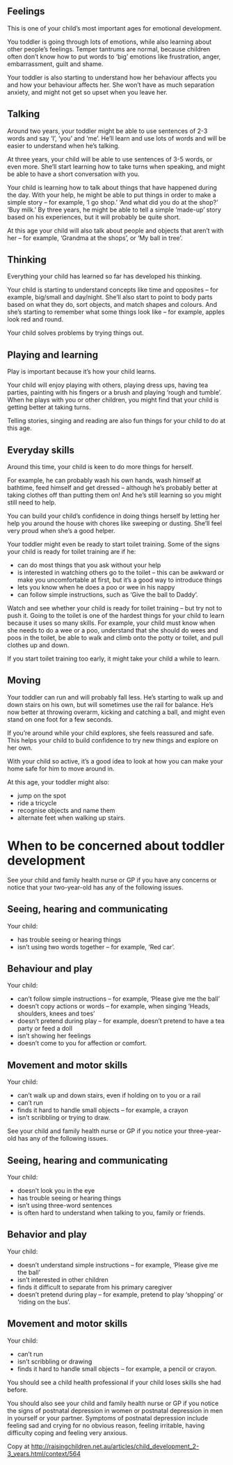 ## Feelings
This is one of your child’s most important ages for emotional development.

You toddler is going through lots of emotions, while also learning about other people’s feelings. Temper tantrums are normal, because children often don’t know how to put words to ‘big’ emotions like frustration, anger, embarrassment, guilt and shame.

Your toddler is also starting to understand how her behaviour affects you and how your behaviour affects her. She won’t have as much separation anxiety, and might not get so upset when you leave her.

## Talking 
Around two years, your toddler might be able to use sentences of 2-3 words and say ‘I’, ‘you’ and ‘me’. He’ll learn and use lots of words and will be easier to understand when he’s talking.

At three years, your child will be able to use sentences of 3-5 words, or even more. She’ll start learning how to take turns when speaking, and might be able to have a short conversation with you.

Your child is learning how to talk about things that have happened during the day. With your help, he might be able to put things in order to make a simple story – for example, ‘I go shop.’ ‘And what did you do at the shop?’ ‘Buy milk.’ By three years, he might be able to tell a simple ‘made-up’ story based on his experiences, but it will probably be quite short.

At this age your child will also talk about people and objects that aren’t with her – for example, ‘Grandma at the shops’, or ‘My ball in tree’.

## Thinking 
Everything your child has learned so far has developed his thinking.

Your child is starting to understand concepts like time and opposites – for example, big/small and day/night. She’ll also start to point to body parts based on what they do, sort objects, and match shapes and colours. And she’s starting to remember what some things look like – for example, apples look red and round.

Your child solves problems by trying things out.

## Playing and learning 
Play is important because it’s how your child learns.

Your child will enjoy playing with others, playing dress ups, having tea parties, painting with his fingers or a brush and playing ‘rough and tumble’. When he plays with you or other children, you might find that your child is getting better at taking turns.

Telling stories, singing and reading are also fun things for your child to do at this age.

## Everyday skills 
Around this time, your child is keen to do more things for herself.

For example, he can probably wash his own hands, wash himself at bathtime, feed himself and get dressed – although he’s probably better at taking clothes off than putting them on! And he’s still learning so you might still need to help.

You can build your child’s confidence in doing things herself by letting her help you around the house with chores like sweeping or dusting. She’ll feel very proud when she’s a good helper.

Your toddler might even be ready to start toilet training. Some of the signs your child is ready for toilet training are if he:
- can do most things that you ask without your help
- is interested in watching others go to the toilet – this can be awkward or make you uncomfortable at first, but it’s a good way to introduce things
- lets you know when he does a poo or wee in his nappy
- can follow simple instructions, such as ‘Give the ball to Daddy’.

Watch and see whether your child is ready for toilet training – but try not to push it. Going to the toilet is one of the hardest things for your child to learn because it uses so many skills. For example, your child must know when she needs to do a wee or a poo, understand that she should do wees and poos in the toilet, be able to walk and climb onto the potty or toilet, and pull clothes up and down.

If you start toilet training too early, it might take your child a while to learn.
 
## Moving
Your toddler can run and will probably fall less. He’s starting to walk up and down stairs on his own, but will sometimes use the rail for balance. He’s now better at throwing overarm, kicking and catching a ball, and might even stand on one foot for a few seconds.

If you’re around while your child explores, she feels reassured and safe. This helps your child to build confidence to try new things and explore on her own.

With your child so active, it’s a good idea to look at how you can make your home safe for him to move around in.
 
At this age, your toddler might also:
- jump on the spot
- ride a tricycle
- recognise objects and name them
- alternate feet when walking up stairs.

# When to be concerned about toddler development

See your child and family health nurse or GP if you have any concerns or notice that your two-year-old has any of the following issues.

## Seeing, hearing and communicating
Your child:
- has trouble seeing or hearing things
- isn’t using two words together – for example, ‘Red car’.

## Behaviour and play 
Your child:
- can’t follow simple instructions – for example, ‘Please give me the ball’
- doesn’t copy actions or words – for example, when singing ‘Heads, shoulders, knees and toes’
- doesn’t pretend during play – for example, doesn’t pretend to have a tea party or feed a doll
- isn’t showing her feelings
- doesn’t come to you for affection or comfort.

## Movement and motor skills
Your child:
- can’t walk up and down stairs, even if holding on to you or a rail
- can’t run
- finds it hard to handle small objects – for example, a crayon
- isn’t scribbling or trying to draw.

See your child and family health nurse or GP if you notice your three-year-old has any of the following issues.

## Seeing, hearing and communicating
Your child:
- doesn’t look you in the eye
- has trouble seeing or hearing things
- isn’t using three-word sentences
- is often hard to understand when talking to you, family or friends.

## Behavior and play 
Your child:
- doesn’t understand simple instructions – for example, ‘Please give me the ball’
- isn’t interested in other children
- finds it difficult to separate from his primary caregiver
- doesn’t pretend during play – for example, pretend to play ‘shopping’ or ‘riding on the bus’.

## Movement and motor skills 
Your child:
- can’t run
- isn’t scribbling or drawing
- finds it hard to handle small objects – for example, a pencil or crayon.

You should see a child health professional if your child loses skills she had before.
 
You should also see your child and family health nurse or GP if you notice the signs of postnatal depression in women or postnatal depression in men in yourself or your partner. Symptoms of postnatal depression include feeling sad and crying for no obvious reason, feeling irritable, having difficulty coping and feeling very anxious.

Copy at http://raisingchildren.net.au/articles/child_development_2-3_years.html/context/564
